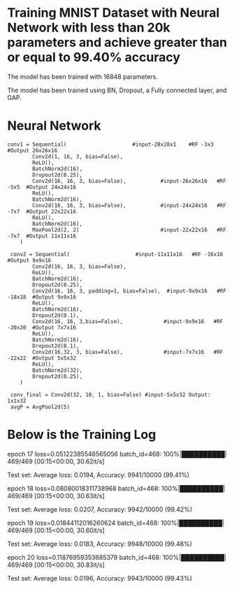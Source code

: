 
 # Training MNIST Dataset with Neural Network with less than 20k parameters and achieve greater than or equal to 99.40% accuracy
  
  The model has been trained with 16848 parameters.
  
  The model has been trained using BN, Dropout, a Fully connected layer, and GAP. 
  
  # Neural Network
  
    conv1 = Sequential(                     #input-28x28x1    #RF -3x3  #Output 26x26x16
            Conv2d(1, 16, 3, bias=False),
            ReLU(),          
            BatchNorm2d(16),  
            Dropout2d(0.25),
            Conv2d(16, 16, 3, bias=False),           #input-26x26x16   #RF -5x5  #Output 24x24x16      
            ReLU(), 
            BatchNorm2d(16),          
            Conv2d(16, 16, 3, bias=False),           #input-24x24x16   #RF -7x7  #Output 22x22x16
            ReLU(),         
            BatchNorm2d(16), 
            MaxPool2d(2, 2)                          #input-22x22x16   #RF -7x7  #Output 11x11x16
        )    

     conv2 = Sequential(                     #input-11x11x16   #RF -16x16  #Output 9x9x16
            Conv2d(16, 16, 3, bias=False),          
            ReLU(),          
            BatchNorm2d(16),   
            Dropout2d(0.25), 
            Conv2d(16, 16, 3, padding=1, bias=False),  #input-9x9x16   #RF -18x18  #Output 9x9x16   
            ReLU(),
            BatchNorm2d(16),
            Dropout2d(0.1),
            Conv2d(16, 16, 3,bias=False),             #input-9x9x16   #RF -20x20  #Output 7x7x16
            ReLU(),
            BatchNorm2d(16),
            Dropout2d(0.1),
            Conv2d(16,32, 3, bias=False),             #input-7x7x16   #RF -22x22  #Output 5x5x32
            ReLU(),
            BatchNorm2d(32),
            Dropout2d(0.25),        
        )

     conv_final = Conv2d(32, 10, 1, bias=False) #input-5x5x32 Output: 1x1x32 
     avgP = AvgPool2d(5)            
  
  
  # Below is the Training Log
  
  epoch  17
loss=0.05122385546565056 batch_id=468: 100%|██████████| 469/469 [00:15<00:00, 30.62it/s]

Test set: Average loss: 0.0194, Accuracy: 9941/10000 (99.41%)


epoch  18
loss=0.08080018311738968 batch_id=468: 100%|██████████| 469/469 [00:15<00:00, 30.63it/s]

Test set: Average loss: 0.0207, Accuracy: 9942/10000 (99.42%)


epoch  19
loss=0.01844112016260624 batch_id=468: 100%|██████████| 469/469 [00:15<00:00, 30.60it/s]

Test set: Average loss: 0.0183, Accuracy: 9948/10000 (99.48%)


epoch  20
loss=0.11876959353685379 batch_id=468: 100%|██████████| 469/469 [00:15<00:00, 30.83it/s]

Test set: Average loss: 0.0196, Accuracy: 9943/10000 (99.43%)

